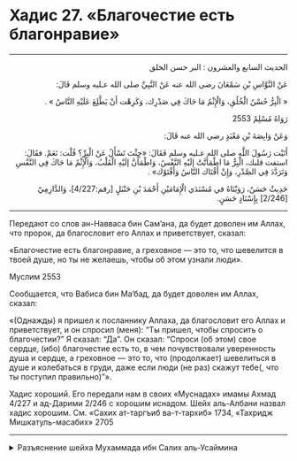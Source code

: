 <h1 class="hadith-header">Хадис 27. «Благочестие есть благонравие» </h1>

<hr>

<p class="arabic-text" dir="rtl">
الحديث السابع والعشرون :
البر حسن الخلق
</p>

<p class="arabic-text" dir="rtl">
عَنْ النَّوَّاسِ بْنِ سَمْعَانَ رضي الله عنه عَنْ النَّبِيِّ صلى الله عـليه وسلم قَالَ: 
</p>

<p class="arabic-text" dir="rtl">
« الْبِرُّ حُسْنُ الْخُلُقِ، وَالْإِثْمُ مَا حَاكَ فِي صَدْرِك، وَكَرِهْت أَنْ يَطَّلِعَ عَلَيْهِ النَّاسُ » . 
</p>

<p class="arabic-subtext" dir="rtl">
رَوَاهُ مُسْلِمٌ 2553 
</p>

<p class="arabic-text" dir="rtl">
وَعَنْ وَابِصَةَ بْنِ مَعْبَدٍ رضي الله عنه قَالَ: 
</p>

<p class="arabic-text" dir="rtl">
أَتَيْت رَسُولَ اللَّهِ صلى الله عـليه وسلم فَقَالَ: «جِئْتَ تَسْأَلُ عَنْ الْبِرِّ؟ قُلْت: نَعَمْ. فقَالَ: استفت قلبك، الْبِرُّ مَا اطْمَأَنَّتْ إلَيْهِ النَّفْسُ، وَاطْمَأَنَّ إلَيْهِ الْقَلْبُ، وَالْإِثْمُ مَا حَاكَ فِي النَّفْسِ وَتَرَدَّدَ فِي الصَّدْرِ، وَإِنْ أَفْتَاك النَّاسُ وَأَفْتَوْك» . 
</p>

<p class="arabic-subtext" dir="rtl">
حَدِيثٌ حَسَنٌ، رَوَيْنَاهُ في مُسْنَدَي الْإِمَامَيْنِ أَحْمَدَ بْنِ حَنْبَلٍ [رقم:4/227]، وَالدَّارِمِيّ [2/246] بِإِسْنَادٍ حَسَنٍ.
</p>

<hr>

<p class="russian-text">
Передают со слов ан-Навваса бин Сам’ана, да будет доволен им Аллах, что пророк, да благословит его Аллах и приветствует, сказал: 
</p>

<p class="russian-text">
«Благочестие есть благонравие, а греховное — это то, что шевелится в твоей душе, но ты не желаешь, чтобы об этом узнали люди».
</p>

<p class="russian-subtext">
Муслим 2553
</p>

<p class="russian-text">
Сообщается, что Вабиса бин Ма’бад, да будет доволен им Аллах, сказал: 
</p>

<p class="russian-text">
«(Однажды) я пришел к посланнику Аллаха, да благословит его Аллах и приветствует, и он спросил (меня): “Ты пришел, чтобы спросить о благочестии?” Я сказал: “Да”. Он сказал: “Спроси (об этом) свое сердце, (ибо) благочестие есть то, в чем почувствовали уверенность душа и сердце, а греховное — это то, что (продолжает) шевелиться в душе и колебаться в груди, даже если люди (не раз) скажут тебе(, что ты поступил правильно)”».
</p>

<p class="russian-subtext">
Хадис хороший. Его передали нам в своих «Муснадах» имамы Ахмад 4/227 и ад-Дарими 2/246 с хорошим иснадом. Шейх аль-Албани назвал хадис хорошим. См. «Сахих ат-таргъиб ва-т-тархиб» 1734, «Тахридж Мишкатуль-масабих» 2705
</p>

<hr class="endline">

<details class="comments">
  <summary class="comments-title">Разъяснение шейха Мухаммада ибн Салих аль-Усаймина</summary>
  <p class="comments-text">Скоро...</p>
</details>